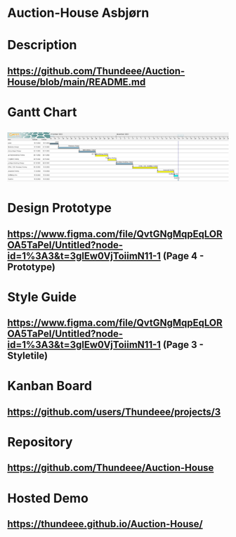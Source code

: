 
# Auction-House Asbjørn

# Description
## https://github.com/Thundeee/Auction-House/blob/main/README.md

# Gantt Chart
## ![Gantt chart](./assets/readmeAssets/auctionHouse.jpg)

# Design Prototype
## https://www.figma.com/file/QvtGNgMqpEqLOROA5TaPeI/Untitled?node-id=1%3A3&t=3glEw0VjToiimN11-1 (Page 4 - Prototype)

# Style Guide
## https://www.figma.com/file/QvtGNgMqpEqLOROA5TaPeI/Untitled?node-id=1%3A3&t=3glEw0VjToiimN11-1 (Page 3 - Styletile)

# Kanban Board
## https://github.com/users/Thundeee/projects/3

# Repository
## https://github.com/Thundeee/Auction-House

# Hosted Demo
## https://thundeee.github.io/Auction-House/

